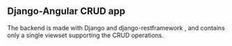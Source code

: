 ## Django-Angular CRUD app

The backend is made with Django and django-restframework , and contains only a single viewset supporting the CRUD operations.

